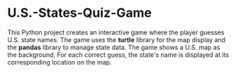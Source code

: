 # U.S.-States-Quiz-Game
This Python project creates an interactive game where the player guesses U.S. state names. The game uses the **turtle** library for the map display and the **pandas** library to manage state data. The game shows a U.S. map as the background, For each correct guess, the state's name is displayed at its corresponding location on the map.
